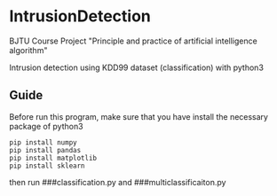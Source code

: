 # IntrusionDetection

BJTU Course Project "Principle and practice of artificial intelligence algorithm"

Intrusion detection using KDD99 dataset (classification) with python3

## Guide
Before run this program, make sure that you have install the necessary package of python3
```
pip install numpy
pip install pandas
pip install matplotlib
pip install sklearn
``` 
then run ###classification.py and ###multiclassificaiton.py
